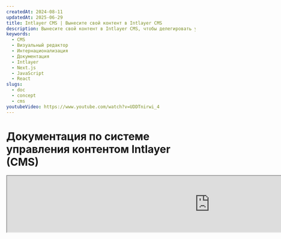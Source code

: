 ```yaml
---
createdAt: 2024-08-11
updatedAt: 2025-06-29
title: Intlayer CMS | Вынесите свой контент в Intlayer CMS
description: Вынесите свой контент в Intlayer CMS, чтобы делегировать управление вашим контентом вашей команде.
keywords:
  - CMS
  - Визуальный редактор
  - Интернационализация
  - Документация
  - Intlayer
  - Next.js
  - JavaScript
  - React
slugs:
  - doc
  - concept
  - cms
youtubeVideo: https://www.youtube.com/watch?v=UDDTnirwi_4
---
```


# Документация по системе управления контентом Intlayer (CMS)

<iframe title="Visual Editor + CMS для вашего веб-приложения: объяснение Intlayer" class="m-auto aspect-[16/9] w-full overflow-hidden rounded-lg border-0" allow="autoplay; gyroscope;" loading="lazy" width="1080" height="auto" src="https://www.youtube.com/embed/UDDTnirwi_4?autoplay=0&amp;origin=http://intlayer.org&amp;controls=0&amp;rel=1"/>

Intlayer CMS - это приложение, которое позволяет вам выносить контент из проекта Intlayer.

Для этого Intlayer вводит концепцию «удалённых словарей».

![Интерфейс Intlayer CMS](https://github.com/aymericzip/intlayer/blob/main/docs/assets/CMS.png)

## Понимание удалённых словарей

Intlayer различает «локальные» и «удалённые» словари.

- 'Локальный' словарь - это словарь, который объявлен в вашем проекте Intlayer. Например, файл объявления кнопки или вашей навигационной панели. Вынесение такого контента не имеет смысла, так как этот контент не предполагается часто изменять.

- 'Удалённый' словарь - это словарь, который управляется через Intlayer CMS. Это может быть полезно, чтобы позволить вашей команде управлять контентом напрямую на вашем сайте, а также использовать функции A/B тестирования и автоматической оптимизации SEO.

## Визуальный редактор vs CMS

[Визуальный редактор Intlayer](https://github.com/aymericzip/intlayer/blob/main/docs/docs/ru/intlayer_visual_editor.md) - это инструмент, который позволяет управлять вашим контентом в визуальном редакторе для локальных словарей. После внесения изменений контент будет заменён в кодовой базе. Это означает, что приложение будет пересобрано, и страница будет перезагружена для отображения нового контента.

В отличие от этого, Intlayer CMS - это инструмент, который позволяет управлять вашим контентом в визуальном редакторе для удалённых словарей. После внесения изменений контент **не** повлияет на вашу кодовую базу. И сайт автоматически отобразит изменённый контент.

## Интеграция

Для получения более подробной информации о том, как установить пакет, смотрите соответствующий раздел ниже:

### Интеграция с Next.js

### Интеграция с Next.js

Для интеграции с Next.js обратитесь к [руководству по настройке](https://github.com/aymericzip/intlayer/blob/main/docs/docs/ru/intlayer_with_nextjs_15.md).

### Интеграция с Create React App

Для интеграции с Create React App обратитесь к [руководству по настройке](https://github.com/aymericzip/intlayer/blob/main/docs/docs/ru/intlayer_with_create_react_app.md).

### Интеграция с Vite + React

Для интеграции с Vite + React обратитесь к [руководству по настройке](https://github.com/aymericzip/intlayer/blob/main/docs/docs/ru/intlayer_with_vite+react.md).

## Конфигурация

В вашем файле конфигурации Intlayer вы можете настроить параметры CMS:

```typescript fileName="intlayer.config.ts" codeFormat="typescript"
import type { IntlayerConfig } from "intlayer";

const config: IntlayerConfig = {
  // ... другие настройки конфигурации
  editor: {
    /**
     * Обязательно
     *
     * URL приложения.
     * Это URL, на который нацелен визуальный редактор.
     */
    applicationURL: process.env.INTLAYER_APPLICATION_URL,

    /**
     * Обязательно
     *
     * Идентификатор клиента и секрет клиента необходимы для включения редактора.
     * Они позволяют идентифицировать пользователя, который редактирует контент.
     * Их можно получить, создав нового клиента в Intlayer Dashboard - Projects (https://intlayer.org/dashboard/projects).
     * clientId: process.env.INTLAYER_CLIENT_ID,
     * clientSecret: process.env.INTLAYER_CLIENT_SECRET,
     */
    clientId: process.env.INTLAYER_CLIENT_ID,
    clientSecret: process.env.INTLAYER_CLIENT_SECRET,

    /**
     * Необязательно
     *
     * Если вы самостоятельно размещаете Intlayer CMS, вы можете указать URL CMS.
     *
     * URL Intlayer CMS.
     * По умолчанию установлен на https://intlayer.org
     */
    cmsURL: process.env.INTLAYER_CMS_URL,

    /**
     * Необязательно
     *
     * Если вы самостоятельно размещаете Intlayer CMS, вы можете указать URL бэкенда.
     *
     * URL Intlayer CMS.
     * По умолчанию установлен на https://back.intlayer.org
     */
    backendURL: process.env.INTLAYER_BACKEND_URL,
  },
};

export default config;
```

```javascript fileName="intlayer.config.mjs" codeFormat="esm"
/** @type {import('intlayer').IntlayerConfig} */
const config = {
  // ... другие настройки конфигурации
  editor: {
    /**
     * Обязательно
     *
     * URL приложения.
     * Это URL, на который нацелен визуальный редактор.
     */
    applicationURL: process.env.INTLAYER_APPLICATION_URL,

    /**
     * Обязательно
     *
     * Идентификатор клиента и секрет клиента необходимы для включения редактора.
     * Они позволяют идентифицировать пользователя, который редактирует контент.
     * Их можно получить, создав нового клиента в Intlayer Dashboard - Projects (https://intlayer.org/dashboard/projects).
     * clientId: process.env.INTLAYER_CLIENT_ID,
     * clientSecret: process.env.INTLAYER_CLIENT_SECRET,
     */
    clientId: process.env.INTLAYER_CLIENT_ID,
    clientSecret: process.env.INTLAYER_CLIENT_SECRET,

    /**
     * Необязательно
     *
     * Если вы самостоятельно размещаете Intlayer CMS, вы можете указать URL CMS.
     *
     * URL Intlayer CMS.
     * По умолчанию установлен на https://intlayer.org
     */
    cmsURL: process.env.INTLAYER_CMS_URL,

    /**
     * Необязательно
     *
     * Если вы самостоятельно размещаете Intlayer CMS, вы можете указать URL бэкенда.
     *
     * URL бэкенда Intlayer CMS.
     * По умолчанию установлен на https://back.intlayer.org
     */
    backendURL: process.env.INTLAYER_BACKEND_URL,
  },
};

export default config;
```

```javascript fileName="intlayer.config.cjs" codeFormat="commonjs"
/** @type {import('intlayer').IntlayerConfig} */
const config = {
  // ... другие настройки конфигурации
  editor: {
    /**
     * Обязательно
     *
     * URL приложения.
     * Это URL, на который нацелен визуальный редактор.
     */
    applicationURL: process.env.INTLAYER_APPLICATION_URL,

    /**
     * Обязательно
     *
     * Идентификатор клиента и секрет клиента необходимы для включения редактора.
     * Они позволяют идентифицировать пользователя, который редактирует контент.
     * Их можно получить, создав нового клиента в Intlayer Dashboard - Projects (https://intlayer.org/dashboard/projects).
     * clientId: process.env.INTLAYER_CLIENT_ID,
     * clientSecret: process.env.INTLAYER_CLIENT_SECRET,
     */
    clientId: process.env.INTLAYER_CLIENT_ID,
    clientSecret: process.env.INTLAYER_CLIENT_SECRET,

    /**
     * Необязательно
     *
     * Если вы самостоятельно размещаете Intlayer CMS, вы можете указать URL CMS.
     *
     * URL Intlayer CMS.
     * По умолчанию установлен на https://intlayer.org
     */
    cmsURL: process.env.INTLAYER_CMS_URL,

    /**
     * Необязательно
     *
     * Если вы самостоятельно размещаете Intlayer CMS, вы можете указать URL бэкенда.
     *
     * URL Intlayer CMS.
     * По умолчанию установлен на https://back.intlayer.org
     */
    backendURL: process.env.INTLAYER_BACKEND_URL,
  },
};

module.exports = config;
```

> Если у вас нет идентификатора клиента и секрета клиента, вы можете получить их, создав нового клиента в [Intlayer Dashboard - Projects](https://intlayer.org/dashboard/projects).

> Чтобы увидеть все доступные параметры, обратитесь к [документации по конфигурации](https://github.com/aymericzip/intlayer/blob/main/docs/docs/ru/configuration.md).

## Использование CMS

### Загрузка вашей конфигурации

Для настройки Intlayer CMS вы можете использовать команды [intlayer CLI](https://github.com/aymericzip/intlayer/tree/main/docs/ru/intlayer_cli.md).

```bash
npx intlayer config push
```

> Если вы используете переменные окружения в вашем файле конфигурации `intlayer.config.ts`, вы можете указать желаемую среду с помощью аргумента `--env`:

```bash
npx intlayer config push --env production
```

Эта команда загружает вашу конфигурацию в Intlayer CMS.

### Загрузка словаря

Чтобы преобразовать ваши локальные словари в удаленные словари, вы можете использовать команды [intlayer CLI](https://github.com/aymericzip/intlayer/tree/main/docs/ru/intlayer_cli.md).

```bash
npx intlayer dictionary push -d my-first-dictionary-key
```

> Если вы используете переменные окружения в вашем файле конфигурации `intlayer.config.ts`, вы можете указать желаемую среду с помощью аргумента `--env`:

```bash
npx intlayer dictionary push -d my-first-dictionary-key --env production
```

Эта команда загружает ваши начальные словари контента, делая их доступными для асинхронного получения и редактирования через платформу Intlayer.

### Редактирование словаря

После этого вы сможете видеть и управлять вашим словарем в [Intlayer CMS](https://intlayer.org/dashboard/content).

## Горячая перезагрузка

Intlayer CMS может выполнять горячую перезагрузку словарей при обнаружении изменений.

Без горячей перезагрузки потребуется новая сборка приложения для отображения нового контента.
Активировав конфигурацию [`hotReload`](https://intlayer.org/doc/concept/configuration#editor-configuration), приложение автоматически заменит обновленный контент при его обнаружении.

```typescript fileName="intlayer.config.ts" codeFormat="typescript"
import type { IntlayerConfig } from "intlayer";

const config: IntlayerConfig = {
  // ... другие настройки конфигурации
  editor: {
    // ... другие настройки конфигурации

    /**
     * Указывает, должна ли приложение выполнять горячую перезагрузку конфигураций локали при обнаружении изменений.
     * Например, когда добавляется или обновляется новый словарь, приложение обновит контент для отображения на странице.
     *
     * Поскольку горячая перезагрузка требует постоянного соединения с сервером, она доступна только для клиентов плана `enterprise`.
     *
     * По умолчанию: false
     */
    hotReload: true,
  },
};

export default config;
```

```javascript fileName="intlayer.config.mjs" codeFormat="esm"
/** @type {import('intlayer').IntlayerConfig} */
const config = {
  // ... другие настройки конфигурации
  editor: {
    // ... другие настройки конфигурации

    /**
     * Указывает, должна ли приложение выполнять горячую перезагрузку конфигураций локали при обнаружении изменений.
     * Например, когда добавляется или обновляется новый словарь, приложение обновит контент для отображения на странице.
     *
     * Поскольку горячая перезагрузка требует постоянного соединения с сервером, она доступна только для клиентов плана `enterprise`.
     *
     * По умолчанию: false
     */
    hotReload: true,
  },
};

export default config;
```

```javascript fileName="intlayer.config.cjs" codeFormat="commonjs"
/** @type {import('intlayer').IntlayerConfig} */
const config = {
  // ... другие настройки конфигурации
  editor: {
    // ... другие настройки конфигурации

    /**
     * Указывает, должна ли приложение выполнять горячую перезагрузку конфигураций локали при обнаружении изменений.
     * Например, когда добавляется или обновляется новый словарь, приложение обновит контент для отображения на странице.
     *
     * Поскольку горячая перезагрузка требует постоянного соединения с сервером, она доступна только для клиентов плана `enterprise`.
     *
     * По умолчанию: false
     */
    hotReload: true,
  },
};

module.exports = config;
```

Горячая перезагрузка заменяет контент как на стороне сервера, так и на стороне клиента.

- На стороне сервера вы должны убедиться, что процесс приложения имеет права записи в каталог `.intlayer/dictionaries`.
- На стороне клиента горячая перезагрузка позволяет приложению обновлять контент в браузере без необходимости перезагрузки страницы. Однако эта функция доступна только для клиентских компонентов.
  > Поскольку горячая перезагрузка требует постоянного соединения с сервером с использованием `EventListener`, она доступна только для клиентов плана `enterprise`.

## Отладка

Если вы столкнулись с проблемами с CMS, проверьте следующее:

- Приложение запущено.

- Конфигурация [`editor`](https://intlayer.org/doc/concept/configuration#editor-configuration) правильно настроена в вашем файле конфигурации Intlayer.
  - Обязательные поля:
    - URL приложения должен совпадать с тем, который вы указали в конфигурации редактора (`applicationURL`).
    - URL CMS.

- Убедитесь, что конфигурация проекта была загружена в Intlayer CMS.
- Визуальный редактор использует iframe для отображения вашего сайта. Убедитесь, что Политика безопасности контента (CSP) вашего сайта разрешает URL CMS в качестве `frame-ancestors` ('https://intlayer.org' по умолчанию). Проверьте консоль редактора на наличие ошибок.

## История документа

- 5.5.10 - 2025-06-29: Инициализация истории
